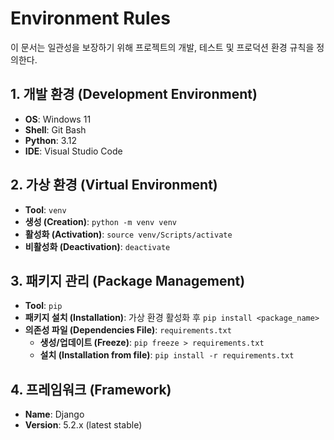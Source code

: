 # Environment Rules

이 문서는 일관성을 보장하기 위해 프로젝트의 개발, 테스트 및 프로덕션 환경 규칙을 정의한다.

## 1. 개발 환경 (Development Environment)

- **OS**: Windows 11
- **Shell**: Git Bash
- **Python**: 3.12
- **IDE**: Visual Studio Code

## 2. 가상 환경 (Virtual Environment)

- **Tool**: `venv`
- **생성 (Creation)**: `python -m venv venv`
- **활성화 (Activation)**: `source venv/Scripts/activate`
- **비활성화 (Deactivation)**: `deactivate`

## 3. 패키지 관리 (Package Management)

- **Tool**: `pip`
- **패키지 설치 (Installation)**: 가상 환경 활성화 후 `pip install <package_name>`
- **의존성 파일 (Dependencies File)**: `requirements.txt`
    - **생성/업데이트 (Freeze)**: `pip freeze > requirements.txt`
    - **설치 (Installation from file)**: `pip install -r requirements.txt`

## 4. 프레임워크 (Framework)

- **Name**: Django
- **Version**: 5.2.x (latest stable)
